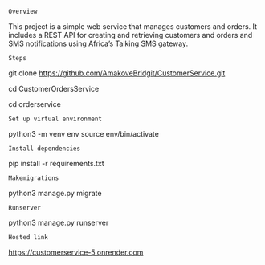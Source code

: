 `Overview`

This project is a simple web service that manages customers and orders. It includes a REST API for creating and retrieving customers and orders
and SMS notifications using Africa’s Talking SMS gateway.

`Steps`

git clone https://github.com/AmakoveBridgit/CustomerService.git

cd CustomerOrdersService

cd orderservice

`Set up virtual environment`

python3 -m venv env
source env/bin/activate

`Install dependencies`

pip install -r requirements.txt

`Makemigrations`

python3 manage.py migrate

`Runserver`

python3 manage.py runserver

`Hosted link`

https://customerservice-5.onrender.com



